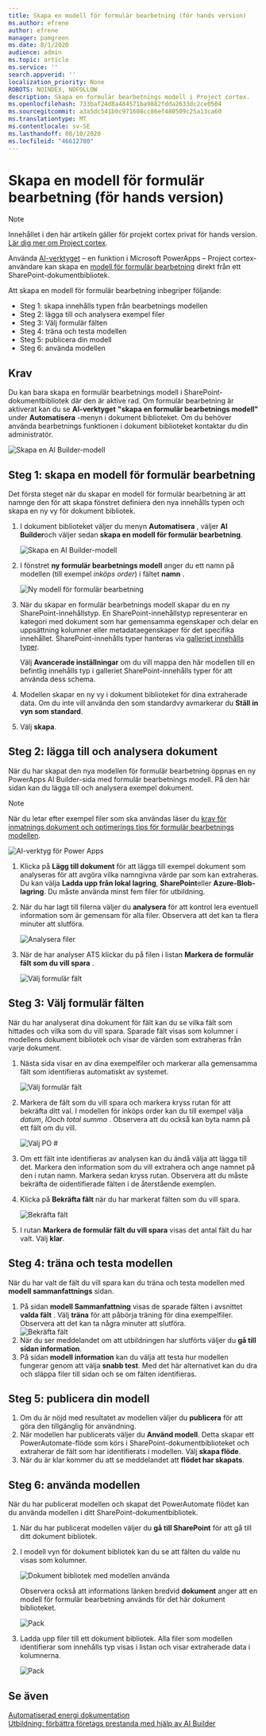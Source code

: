 ```yaml
---
title: Skapa en modell för formulär bearbetning (för hands version)
ms.author: efrene
author: efrene
manager: pamgreen
ms.date: 8/1/2020
audience: admin
ms.topic: article
ms.service: ''
search.appverid: ''
localization_priority: None
ROBOTS: NOINDEX, NOFOLLOW
description: Skapa en formulär bearbetnings modell i Project cortex.
ms.openlocfilehash: 733baf24d8a484571ba9882fdda2633dc2ce0504
ms.sourcegitcommit: a3a5dc541b0c971608cc86ef480509c25a13ca60
ms.translationtype: MT
ms.contentlocale: sv-SE
ms.lasthandoff: 08/10/2020
ms.locfileid: "46612780"
---
```

# <a name="create-a-form-processing-model-preview"></a>Skapa en modell för formulär bearbetning (för hands version)

> [!Note] 
> Innehållet i den här artikeln gäller för projekt cortex privat för hands version. [Lär dig mer om Project cortex](https://aka.ms/projectcortex).

Använda [AI-verktyget](https://docs.microsoft.com/ai-builder/overview) – en funktion i Microsoft PowerApps – Project cortex-användare kan skapa en [modell för formulär bearbetning](form-processing-overview.md) direkt från ett SharePoint-dokumentbibliotek. 

Att skapa en modell för formulär bearbetning inbegriper följande:
 - Steg 1: skapa innehålls typen från bearbetnings modellen
 - Steg 2: lägga till och analysera exempel filer
 - Steg 3: Välj formulär fälten
 - Steg 4: träna och testa modellen
 - Steg 5: publicera din modell
 - Steg 6: använda modellen


## <a name="requirements"></a>Krav

Du kan bara skapa en formulär bearbetnings modell i SharePoint-dokumentbibliotek där den är aktive rad. Om formulär bearbetning är aktiverat kan du se **AI-verktyget** **"skapa en formulär bearbetnings modell"** under **Automatisera** -menyn i dokument biblioteket.  Om du behöver använda bearbetnings funktionen i dokument biblioteket kontaktar du din administratör.

 ![Skapa en AI Builder-modell](../media/content-understanding/create-ai-builder-model.png)</br>


## <a name="step-1-create-a-form-processing-model"></a>Steg 1: skapa en modell för formulär bearbetning

Det första steget när du skapar en modell för formulär bearbetning är att namnge den för att skapa fönstret definiera den nya innehålls typen och skapa en ny vy för dokument bibliotek.

1. I dokument biblioteket väljer du menyn **Automatisera** , väljer **AI Builder**och väljer sedan **skapa en modell för formulär bearbetning**.

    ![Skapa en AI Builder-modell](../media/content-understanding/create-ai-builder-model.png)</br>
2. I fönstret **ny formulär bearbetnings modell** anger du ett namn på modellen (till exempel *inköps order*) i fältet **namn** .

    ![Ny modell för formulär bearbetning](../media/content-understanding/new-form-model.png)</br> 

3. När du skapar en formulär bearbetnings modell skapar du en ny SharePoint-innehållstyp. En SharePoint-innehållstyp representerar en kategori med dokument som har gemensamma egenskaper och delar en uppsättning kolumner eller metadataegenskaper för det specifika innehållet. SharePoint-innehålls typer hanteras via [galleriet innehålls typer]().

    Välj **Avancerade inställningar** om du vill mappa den här modellen till en befintlig innehålls typ i galleriet SharePoint-innehålls typer för att använda dess schema. 

4. Modellen skapar en ny vy i dokument biblioteket för dina extraherade data. Om du inte vill använda den som standardvy avmarkerar du **Ställ in vyn som standard**.
5. Välj **skapa**.


## <a name="step-2-add-and-analyze-documents"></a>Steg 2: lägga till och analysera dokument

När du har skapat den nya modellen för formulär bearbetning öppnas en ny PowerApps AI Builder-sida med formulär bearbetnings modell. På den här sidan kan du lägga till och analysera exempel dokument. </br>

> [!Note]
> När du letar efter exempel filer som ska användas läser du [krav för inmatnings dokument och optimerings tips för formulär bearbetnings modellen](https://docs.microsoft.com/ai-builder/form-processing-model-requirements). 

   ![AI-verktyg för Power Apps](../media/content-understanding/powerapps.png)</br> 
 

1. Klicka på **Lägg till dokument** för att lägga till exempel dokument som analyseras för att avgöra vilka namngivna värde par som kan extraheras. Du kan välja **Ladda upp från lokal lagring**, **SharePoint**eller **Azure-Blob-lagring**. Du måste använda minst fem filer för utbildning.
2. När du har lagt till filerna väljer du **analysera** för att kontrol lera eventuell information som är gemensam för alla filer. Observera att det kan ta flera minuter att slutföra.</br> 
 
    ![Analysera filer](../media/content-understanding/analyze.png)</br> 

3. När de har analyser ATS klickar du på filen i listan **Markera de formulär fält som du vill spara** .</br>

    ![Välj formulär fält](../media/content-understanding/select-form-fields.png)</br> 

## <a name="step-3-select-your-form-fields"></a>Steg 3: Välj formulär fälten

När du har analyserat dina dokument för fält kan du se vilka fält som hittades och vilka som du vill spara. Sparade fält visas som kolumner i modellens dokument bibliotek och visar de värden som extraheras från varje dokument.

1. Nästa sida visar en av dina exempelfiler och markerar alla gemensamma fält som identifieras automatiskt av systemet. </br>

    ![Välj formulär fält](../media/content-understanding/select-fields-page.png)</br> 

2. Markera de fält som du vill spara och markera kryss rutan för att bekräfta ditt val. I modellen för inköps order kan du till exempel välja *datum*, *IO*och *total summa* .  Observera att du också kan byta namn på ett fält om du vill. </br>

    ![Välj PO #](../media/content-understanding/po.png)</br> 

3. Om ett fält inte identifieras av analysen kan du ändå välja att lägga till det. Markera den information som du vill extrahera och ange namnet på den i rutan namn. Markera sedan kryss rutan. Observera att du måste bekräfta de oidentifierade fälten i de återstående exemplen.
4. Klicka på **Bekräfta fält** när du har markerat fälten som du vill spara. </br>
 
    ![Bekräfta fält](../media/content-understanding/confirm-fields.png)</br> 
 
5. I rutan **Markera de formulär fält du vill spara** visas det antal fält du har valt. Välj **klar**.

## <a name="step-4-train-and-test-your-model"></a>Steg 4: träna och testa modellen

När du har valt de fält du vill spara kan du träna och testa modellen med **modell sammanfattnings** sidan.

1. På sidan **modell Sammanfattning** visas de sparade fälten i avsnittet **valda fält** . Välj **träna** för att påbörja träning för dina exempelfiler. Observera att det kan ta några minuter att slutföra.</br>
    ![Bekräfta fält](../media/content-understanding/select-fields-train.png)</br> 
2. När du ser meddelandet om att utbildningen har slutförts väljer du **gå till sidan information**. 
3. På sidan **modell information** kan du välja att testa hur modellen fungerar genom att välja **snabb test**. Med det här alternativet kan du dra och släppa filer till sidan och se om fälten identifieras.

## <a name="step-5-publish-your-model"></a>Steg 5: publicera din modell



1. Om du är nöjd med resultatet av modellen väljer du **publicera** för att göra den tillgänglig för användning.
2. När modellen har publicerats väljer du **Använd modell**. Detta skapar ett PowerAutomate-flöde som körs i SharePoint-dokumentbiblioteket och extraherar de fält som har identifierats i modellen. Välj **skapa flöde**.  
3. När du är klar kommer du att se meddelandet att **flödet har skapats**.
 
 
## <a name="step-6-use-your-model"></a>Steg 6: använda modellen

När du har publicerat modellen och skapat det PowerAutomate flödet kan du använda modellen i ditt SharePoint-dokumentbibliotek.

1. När du har publicerat modellen väljer du **gå till SharePoint** för att gå till ditt dokument bibliotek.
2. I modell vyn för dokument bibliotek kan du se att fälten du valde nu visas som kolumner.</br>

    ![Dokument bibliotek med modellen använda](../media/content-understanding/doc-lib-view.png)</br> 

    Observera också att informations länken bredvid **dokument** anger att en modell för formulär bearbetning används för det här dokument biblioteket.

    ![Pack](../media/content-understanding/info-button.png)</br>  

3. Ladda upp filer till ett dokument bibliotek. Alla filer som modellen identifierar som innehålls typ visas i listan och visar extraherade data i kolumnerna.</br>

    ![Pack](../media/content-understanding/doc-lib-done.png)</br>  



## <a name="see-also"></a>Se även
  
[Automatiserad energi dokumentation](https://docs.microsoft.com/power-automate/)</br>
[Utbildning: förbättra företags prestanda med hjälp av AI Builder](https://docs.microsoft.com/learn/paths/improve-business-performance-ai-builder/?source=learn)</br>




